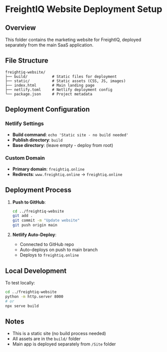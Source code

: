 # FreightIQ Website Deployment Setup

## Overview
This folder contains the marketing website for FreightIQ, deployed separately from the main SaaS application.

## File Structure
```
freightiq-website/
├── build/           # Static files for deployment
├── static/          # Static assets (CSS, JS, images)
├── index.html       # Main landing page
├── netlify.toml     # Netlify deployment config
└── package.json     # Project metadata
```

## Deployment Configuration

### Netlify Settings
- **Build command**: `echo 'Static site - no build needed'`
- **Publish directory**: `build`
- **Base directory**: (leave empty - deploy from root)

### Custom Domain
- **Primary domain**: `freightiq.online`
- **Redirects**: `www.freightiq.online` → `freightiq.online`

## Deployment Process

1. **Push to GitHub**: 
   ```bash
   cd ../freightiq-website
   git add .
   git commit -m "Update website"
   git push origin main
   ```

2. **Netlify Auto-Deploy**: 
   - Connected to GitHub repo
   - Auto-deploys on push to main branch
   - Deploys to `freightiq.online`

## Local Development

To test locally:
```bash
cd ../freightiq-website
python -m http.server 8000
# or
npx serve build
```

## Notes
- This is a static site (no build process needed)
- All assets are in the `build/` folder
- Main app is deployed separately from `/Site` folder
